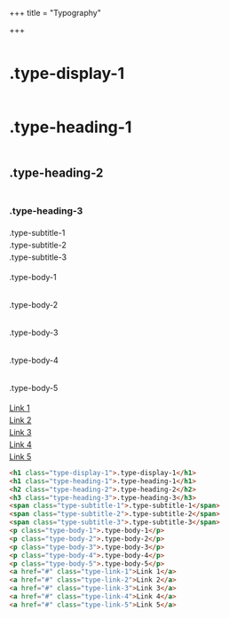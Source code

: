 +++
title = "Typography"

+++

<div style="display:flex; flex-direction: column; gap:5px;">
<h1 class="type-display-1">.type-display-1</h1>
<h1 class="type-heading-1">.type-heading-1</h1>
<h2 class="type-heading-2">.type-heading-2</h2>
<h3 class="type-heading-3">.type-heading-3</h3>
<span class="type-subtitle-1">.type-subtitle-1</span>
<span class="type-subtitle-2">.type-subtitle-2</span>
<span class="type-subtitle-3">.type-subtitle-3</span>
<p class="type-body-1">.type-body-1</p>
<p class="type-body-2">.type-body-2</p>
<p class="type-body-3">.type-body-3</p>
<p class="type-body-4">.type-body-4</p>
<p class="type-body-5">.type-body-5</p>
<a href="#" class="type-link-1">Link 1</a>
<a href="#" class="type-link-2">Link 2</a>
<a href="#" class="type-link-3">Link 3</a>
<a href="#" class="type-link-4">Link 4</a>
<a href="#" class="type-link-5">Link 5</a>
</div>

```html
<h1 class="type-display-1">.type-display-1</h1>
<h1 class="type-heading-1">.type-heading-1</h1>
<h2 class="type-heading-2">.type-heading-2</h2>
<h3 class="type-heading-3">.type-heading-3</h3>
<span class="type-subtitle-1">.type-subtitle-1</span>
<span class="type-subtitle-2">.type-subtitle-2</span>
<span class="type-subtitle-3">.type-subtitle-3</span>
<p class="type-body-1">.type-body-1</p>
<p class="type-body-2">.type-body-2</p>
<p class="type-body-3">.type-body-3</p>
<p class="type-body-4">.type-body-4</p>
<p class="type-body-5">.type-body-5</p>
<a href="#" class="type-link-1">Link 1</a>
<a href="#" class="type-link-2">Link 2</a>
<a href="#" class="type-link-3">Link 3</a>
<a href="#" class="type-link-4">Link 4</a>
<a href="#" class="type-link-5">Link 5</a>
```